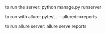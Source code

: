 to run the server: python manage.py runserver

to run with allure: pytest . --alluredir=reports

to run allure server: allure serve reports 
